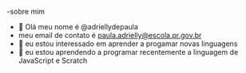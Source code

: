 -sobre mim
- 👋 Olá meu nome é @adriellydepaula
-   meu email de contato é paula.adrielly@escola.pr.gov.br
- 👀 eu estou interessado em aprender a progamar novas linguagens
- 🌱 eu estou aprendendo a programar  recentemente a linguagem de JavaScript e Scratch
